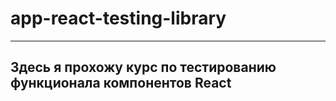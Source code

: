 # app-react-testing-library
---
## Здесь я прохожу курс по тестированию функционала компонентов React
